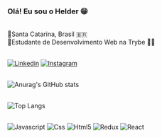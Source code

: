 ### Olá! Eu sou o Helder 😁
</br>🔸Santa Catarina, Brasil 🇧🇷 </br>
🔸Estudante de Desenvolvimento Web na Trybe 🧑‍🎓 <br/><br/>

[![Linkedin](https://img.shields.io/badge/LinkedIn-0077B5?style=for-the-badge&logo=linkedin&logoColor=white)](https://www.linkedin.com/in/helderme/) [![Instagram](https://img.shields.io/badge/Instagram-E4405F?style=for-the-badge&logo=instagram&logoColor=white)](https://www.instagram.com/heldermedeiross/)<br/><br/>

![Anurag's GitHub stats](https://github-readme-stats.vercel.app/api?username=helderme&show_icons=true&theme=gruvbox&locale=pt-br)<br/><br/>

![Top Langs](https://github-readme-stats.vercel.app/api/top-langs/?username=helderme&layout=compact&locale=pt-br)


<div style="display: inline_block"><br/>
  
  <img alt="Javascript" src="https://img.shields.io/badge/JavaScript-F7DF1E?style=for-the-badge&logo=javascript&logoColor=black" />
  <img alt="Css" src="https://img.shields.io/badge/CSS-239120?&style=for-the-badge&logo=css3&logoColor=white" />
  <img alt="Html5" src="https://img.shields.io/badge/HTML5-E34F26?style=for-the-badge&logo=html5&logoColor=white">
  <img alt="Redux" src="https://img.shields.io/badge/Redux-593D88?style=for-the-badge&logo=redux&logoColor=white">
  <img alt="React" src="https://img.shields.io/badge/React-20232A?style=for-the-badge&logo=react&logoColor=61DAFB">

</div>
